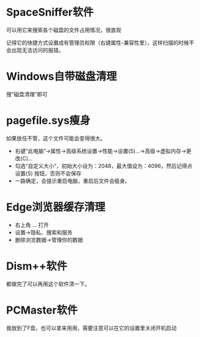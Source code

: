 # SpaceSniffer软件

可以用它来搜索各个磁盘的文件占用情况，很直观

记得它的快捷方式设置成有管理员权限（右键属性-兼容性里），这样扫描的时候不会出现无法访问的报错。

# Windows自带磁盘清理

搜“磁盘清理”即可

# pagefile.sys瘦身

如果放任不管，这个文件可能会变得很大。

- 右键”此电脑”->属性->高级系统设置->性能->设置(S)...->高级->虚拟内存->更改(C)...
- 勾选“自定义大小”，初始大小设为：2048，最大值设为：4096，然后记得点 设置(S) 按钮，否则不会保存
- 一路确定，会提示重启电脑，重启后文件会瘦身。

# Edge浏览器缓存清理

- 右上角  ...  打开
- 设置->隐私、搜索和服务
- 删除浏览数据->管理你的数据

# Dism++软件

都做完了可以再用这个软件清一下。

# PCMaster软件

我放到了F盘，也可以拿来用用，需要注意可以在它的设置里关闭开机启动